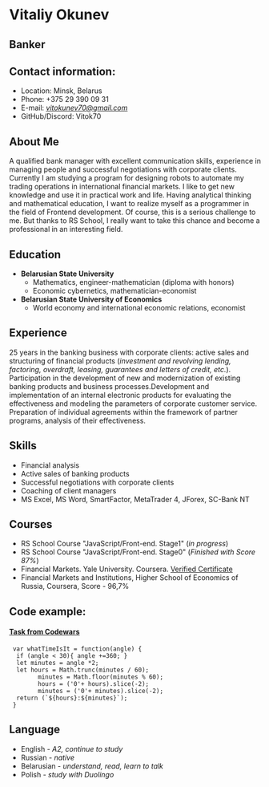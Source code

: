 # **Vitaliy Okunev**
## Banker
## **Contact information**:

+ Location: Minsk, Belarus 
+ Phone: +375 29 390 09 31
+ E-mail: *vitokunev70@gmail.com*
+ GitHub/Discord: Vitok70

## **About Me**

A qualified bank manager with excellent communication skills, experience in managing people and successful negotiations with corporate clients. 
Currently I am studying a program for designing robots to automate my trading operations in international financial markets. I like to get new knowledge and use it in practical work and life. 
Having analytical thinking and mathematical education, I want to realize myself as a programmer in the field of Frontend development. Of course, this is a serious challenge to me. But thanks to RS School, I really want to take this chance and become a professional in an interesting field.

## **Education**

+ **Belarusian State University**
  + Mathematics, engineer-mathematician (diploma with honors)
  + Economic cybernetics, mathematician-economist
+ **Belarusian State University of Economics**
  + World economy and international economic relations, economist

## **Experience**

25 years in the banking business with corporate clients: active sales and structuring of financial products (*investment and revolving lending, factoring, overdraft, leasing, guarantees and letters of credit, etc.*). Participation in the development of new and modernization of existing banking products and business processes.Development and implementation of an internal electronic products for evaluating the effectiveness and modeling the parameters of corporate customer service. Preparation of individual agreements within the framework of partner programs, analysis of their effectiveness.

## **Skills**

+ Financial analysis
+ Active sales of banking products
+ Successful negotiations with corporate clients
+ Coaching of client managers
+ MS Excel, MS Word, SmartFactor, MetaTrader 4, JForex, SC-Bank NT

## **Courses**

+ RS School Course "JavaScript/Front-end. Stage1" (*in progress*)
+ RS School Course "JavaScript/Front-end. Stage0" (*Finished with Score 87%*)
+ Financial Markets. Yale University. Coursera. 
  [Verified Certificate](https://www.coursera.org/account/accomplishments/verify/XG45YL4L64)
+ Financial Markets and Institutions, Higher School of Economics of Russia, Coursera, Score - 96,7%

## **Code example:**

#### [Task from Codewars](https://www.codewars.com/kata/59752e1f064d1261cb0000ec/solutions/javascript?filter=me&sort=best_practice&invalids=false)

~~~
 var whatTimeIsIt = function(angle) {
  if (angle < 30){ angle +=360; }
  let minutes = angle *2;
  let hours = Math.trunc(minutes / 60);
        minutes = Math.floor(minutes % 60);
        hours = ('0'+ hours).slice(-2);
        minutes = ('0'+ minutes).slice(-2);
  return (`${hours}:${minutes}`);
 }
~~~

## **Language**

+ English - *A2, continue to study* 
+ Russian - *native*
+ Belarusian - *understand, read, learn to talk*
+ Polish - *study with Duolingo*
